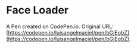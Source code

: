 # Face Loader

A Pen created on CodePen.io. Original URL: [https://codepen.io/luisangelmaciel/pen/bGjEgbZ](https://codepen.io/luisangelmaciel/pen/bGjEgbZ).


